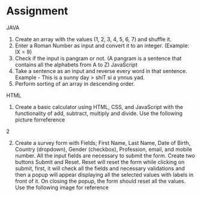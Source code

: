 # Assignment
JAVA
1. Create an array with the values (1, 2, 3, 4, 5, 6, 7) and shuffle it.
2. Enter a Roman Number as input and convert it to an integer. (Example: IX = 9)
3. Check if the input is pangram or not. (A pangram is a sentence that contains all the
alphabets from A to Z)
JavaScript
1. Take a sentence as an input and reverse every word in that sentence.
Example - This is a sunny day > shiT si a ynnus yad.
2. Perform sorting of an array in descending order.

HTML
1. Create a basic calculator using HTML, CSS, and JavaScript with the functionality of add,
subtract, multiply and divide. Use the following picture forreference

2

2. Create a survey form with Fields; First Name, Last Name, Date of Birth, Country
(dropdown), Gender (checkbox), Profession, email, and mobile number. All the input
fields are necessary to submit the form. Create two buttons Submit and Reset. Reset will
reset the form while clicking on submit, first, it will check all the fields and necessary
validations and then a popup will appear displaying all the selected values with labels in
front of it. On closing the popup, the form should reset all the values. Use the following
image for reference
